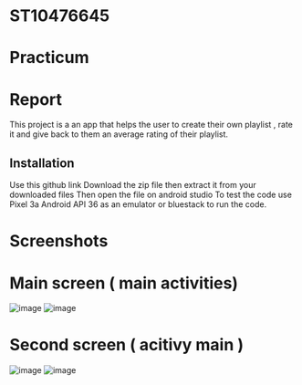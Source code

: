 # ST10476645
# Practicum 

# Report 
This project is a an app that helps the user to create their own playlist , rate it and give back to them an average rating of their playlist. 

## Installation 
Use this github link 
Download the zip file then extract it from your downloaded files
Then open the file on android studio
To test the code use Pixel 3a Android API 36 as an emulator or bluestack to run the code. 

# Screenshots 
# Main screen ( main activities)
![image](https://github.com/user-attachments/assets/611e0594-ecec-4155-9e12-a498139c1a75)
![image](https://github.com/user-attachments/assets/22679b7a-2128-4e03-b17f-03e63aca96f0)
# Second screen ( acitivy main )
![image](https://github.com/user-attachments/assets/3a42d1a4-af09-4393-8ea7-5671e5900987)
![image](https://github.com/user-attachments/assets/6f2b6c2a-2f93-45a3-ab1f-9b342b2afe95)



